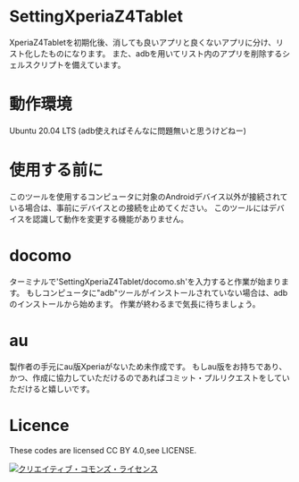 # SettingXperiaZ4Tablet
XperiaZ4Tabletを初期化後、消しても良いアプリと良くないアプリに分け、リスト化したものになります。
また、adbを用いてリスト内のアプリを削除するシェルスクリプトを備えています。
# 動作環境
Ubuntu 20.04 LTS (adb使えればそんなに問題無いと思うけどねー)
# 使用する前に
このツールを使用するコンピュータに対象のAndroidデバイス以外が接続されている場合は、事前にデバイスとの接続を止めてください。
このツールにはデバイスを認識して動作を変更する機能がありません。
# docomo
ターミナルで'SettingXperiaZ4Tablet/docomo.sh'を入力すると作業が始まります。
もしコンピュータに"adb"ツールがインストールされていない場合は、adbのインストールから始めます。
作業が終わるまで気長に待ちましょう。
# au
製作者の手元にau版Xperiaがないため未作成です。
もしau版をお持ちであり、かつ、作成に協力していただけるのであればコミット・プルリクエストをしていただけると嬉しいです。
# Licence
These codes are licensed CC BY 4.0,see LICENSE.

<a rel="license" href="http://creativecommons.org/licenses/by/4.0/"><img alt="クリエイティブ・コモンズ・ライセンス" style="border-width:0" src="https://i.creativecommons.org/l/by/4.0/88x31.png" />
